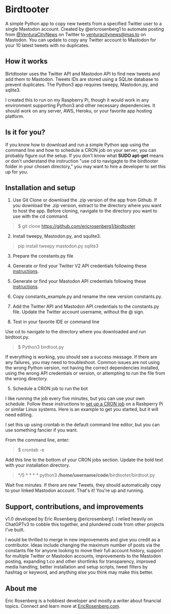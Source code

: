 # Birdtooter
A simple Python app to copy new tweets from a specified Twitter user to a single Mastodon account. Created by @ericrosenberg1 to automate posting from [@VenturaCityNews](https://twitter.com/venturacitynews) on Twitter to [venturacitynews@mas.to](https://venturacitynews@mas.to/@VenturaCityNews) on Mastodon. You can update to copy any Twitter account to Mastodon for your 10 latest tweets with no duplicates.

## How it works
Birtdtooter uses the Twitter API and Mastodon API to find new tweets and add them to Mastodon. Tweets IDs are stored using a SQLite database to prevent duplicates. The Python3 app requires tweepy, Mastodon.py, and sqlite3.

I created this to run on my Raspberry Pi, though it would work in any environment supporting Python3 and other necessary dependencies. It should work on any server, AWS, Heroku, or your favorite app hosting platform.

## Is it for you?
If you know how to download and run a simple Python app using the command line and how to schedule a CRON job on your server, you can probably figure out the setup. If you don't know what **SUDO apt-get** means or don't understand the instruction "use cd to navigagte to the birdtooter folder in your chosen directory," you may want to hire a developer to set this up for you.

## Installation and setup
1. Use Git Clone or download the .zip version of the app from Github. If you download the .zip version, extract to the directory where you want to host the app. Before cloning, navigate to the directory you want to use with the cd command.

>$ git clone https://github.com/ericrosenberg1/birdtooter

2. Install tweepy, Mastodon.py, and squlite3.

>pip install tweepy mastodon.py sqlite3

3. Prepare the constants.py file

  1. Generate or find your Twitter V2 API credentials following these [instructions](https://developer.twitter.com/en/support/twitter-api/v2).
  1. Generate or find your Mastodon API credentials following these [instructions](https://shkspr.mobi/blog/2018/08/easy-guide-to-building-mastodon-bots/).
  1. Copy constants_example.py and rename the new version constants.py.
  1. Add the Twitter API and Mastodon API credentials to the constants.py file. Update the Twitter account username, without the @ sign.

4. Test in your favorite IDE or command line

Use cd to navigate to the directory where you downloaded and run birdtoot.py.

>$ Python3 birdtoot.py
  
If everything is working, you should see a success message. If there are any failures, you may need to troubleshoot. Common issues are not using the wrong Python version, not having the correct dependencies installed, using the wrong API credentials or version, or attempting to run the file from the wrong directory.

5. Schedule a CRON job to run the bot

I like running the job every five minutes, but you can use your own schedule. Follow these instructions to [set up a CRON job](https://bc-robotics.com/tutorials/setting-cron-job-raspberry-pi/) on a Rasbperry Pi or similar Linux systems. Here is an example to get you started, but it will need editing.

I set this up using crontab in the default command line editor, but you can use something fancier if you want.

From the command line, enter:

>$ crontab -e
    
Add this line to the bottom of your CRON jobs section. Update the bold text with your installation directory.

>*/5 * * * * python3 **/home/username/code**/birdtooter/birdtoot.py

Wait five minutes. If there are new Tweets, they should automatically copy to your linked Mastodon account. That's it! You're up and running.

## Support, contributions, and improvements
v1.0 developed by Eric Rosenberg @ericrosenberg1. I relied heavily on ChatGPTv3 to cobble this together, and plundered code from other projects I've built.

I would be thrilled to merge in new improvements and give you credit as a contributor. Ideas include changing the maximum number of posts via the constants file for anyone looking to move their full account history, support for multiple Twitter or Mastodon accounts, improvements to the Mastodon posting, expanding t.co and other shortlinks for transparency, improved media handling, better installation and setup scripts, tweet filters by hashtag or keyword, and anything else you think may make this better.

## About me
Eric Rosenberg is a hobbiest developer and mostly a writer about financial topics. Connect and learn more at [EricRosenberg.com](https://ericrosenberg.com).
